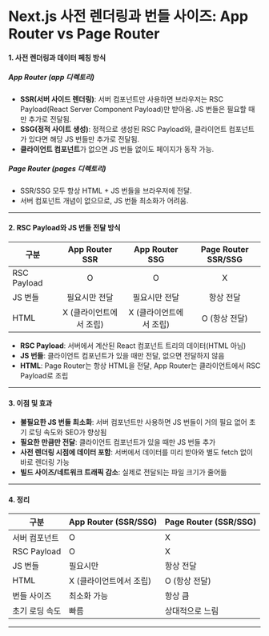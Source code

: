 # Next.js 사전 렌더링과 번들 사이즈: App Router vs Page Router

#### 1. 사전 렌더링과 데이터 페칭 방식

##### App Router (app 디렉토리)

- **SSR(서버 사이드 렌더링)**: 서버 컴포넌트만 사용하면 브라우저는 RSC Payload(React Server Component Payload)만 받아옴. JS 번들은 필요할 때만 추가로 전달됨.
- **SSG(정적 사이트 생성)**: 정적으로 생성된 RSC Payload와, 클라이언트 컴포넌트가 있다면 해당 JS 번들만 추가로 전달됨.
- **클라이언트 컴포넌트**가 없으면 JS 번들 없이도 페이지가 동작 가능.

##### Page Router (pages 디렉토리)

- SSR/SSG 모두 항상 HTML + JS 번들을 브라우저에 전달.
- 서버 컴포넌트 개념이 없으므로, JS 번들 최소화가 어려움.

---

#### 2. RSC Payload와 JS 번들 전달 방식

| 구분        |     App Router SSR      |     App Router SSG      | Page Router SSR/SSG |
| ----------- | :---------------------: | :---------------------: | :-----------------: |
| RSC Payload |            O            |            O            |          X          |
| JS 번들     |      필요시만 전달      |      필요시만 전달      |      항상 전달      |
| HTML        | X (클라이언트에서 조립) | X (클라이언트에서 조립) |    O (항상 전달)    |

- **RSC Payload**: 서버에서 계산된 React 컴포넌트 트리의 데이터(HTML 아님)
- **JS 번들**: 클라이언트 컴포넌트가 있을 때만 전달, 없으면 전달하지 않음
- **HTML**: Page Router는 항상 HTML을 전달, App Router는 클라이언트에서 RSC Payload로 조립

---

#### 3. 이점 및 효과

- **불필요한 JS 번들 최소화**: 서버 컴포넌트만 사용하면 JS 번들이 거의 필요 없어 초기 로딩 속도와 SEO가 향상됨
- **필요한 만큼만 전달**: 클라이언트 컴포넌트가 있을 때만 JS 번들 추가
- **사전 렌더링 시점에 데이터 포함**: 서버에서 데이터를 미리 받아와 별도 fetch 없이 바로 렌더링 가능
- **빌드 사이즈/네트워크 트래픽 감소**: 실제로 전달되는 파일 크기가 줄어듦

---

#### 4. 정리

| 구분           | App Router (SSR/SSG)    | Page Router (SSR/SSG) |
| -------------- | ----------------------- | --------------------- |
| 서버 컴포넌트  | O                       | X                     |
| RSC Payload    | O                       | X                     |
| JS 번들        | 필요시만                | 항상 전달             |
| HTML           | X (클라이언트에서 조립) | O (항상 전달)         |
| 번들 사이즈    | 최소화 가능             | 항상 큼               |
| 초기 로딩 속도 | 빠름                    | 상대적으로 느림       |

---

